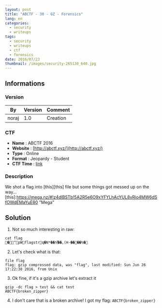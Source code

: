 ```yaml
---
layout: post
title: "ABCTF - 30 - GZ - Forensics"
lang: en
categories:
  - security
  - writeups
tags:
  - security
  - writeups
  - ctf
  - forensics
date: 2016/07/23
thumbnail: /images/security-265130_640.jpg
---
```

## Informations

### Version

| By    | Version | Comment
| ---   | ---     | ---
| noraj | 1.0     | Creation

### CTF

- **Name** : ABCTF 2016
- **Website** : [http://abctf.xyz/](http://abctf.xyz/)
- **Type** : Online
- **Format** : Jeopardy - Student
- **CTF Time** : [link](https://ctftime.org/event/333)

### Description

We shot a flag into [this][this] file but some things got messed up on the way...
[this]:https://mega.nz/#!z4dlBSTb!5A2R5e6O9xYFYLhAcYUL8vRio4MW6dSfOWdEMaYuE80 "Mega"

## Solution

1. Not so much interesting in raw:
```
cat flag
�^pW flag strq�N*��N͋��,(H-�� ��%�   
```
2. Let's check what is that:
```
file flag
flag: gzip compressed data, was "flag", last modified: Sun Jun 26 17:22:38 2016, from Unix
```
3. Ok fine, if it's a gzip archive let's extract it
```
gzip -dc flag > test && cat test
ABCTF{broken_zipper}
```
4. I don't care that is a broken archive! I got my flag: `ABCTF{broken_zipper}`
